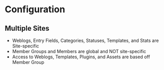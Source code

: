 
# Configuration

## Multiple Sites

 - Weblogs, Entry Fields, Categories, Statuses, Templates, and Stats are Site-specific
 - Member Groups and Members are global and NOT site-specific
 - Access to Weblogs, Templates, Plugins, and Assets are based off Member Group